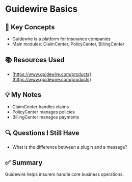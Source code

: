 # Guidewire Basics
## 🧠 Key Concepts
- Guidewire is a platform for insurance companies
- Main modules: ClaimCenter, PolicyCenter, BillingCenter

## 📚 Resources Used
- [https://www.guidewire.com/products](https://www.guidewire.com/products)

## 💡 My Notes
- ClaimCenter handles claims
- PolicyCenter manages policies
- BillingCenter manages payments

## 🔍 Questions I Still Have
- What is the difference between a plugin and a message?

## ✅ Summary
Guidewire helps insurers handle core business operations.
